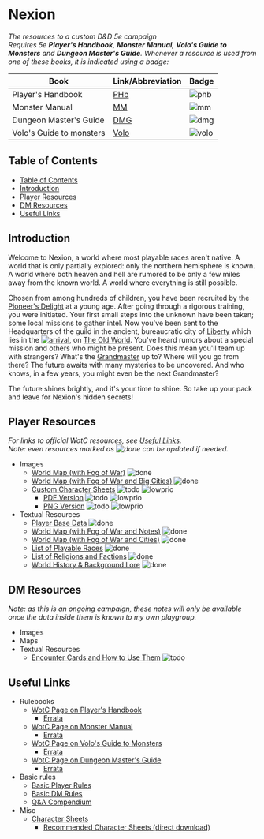 # Nexion
*The resources to a custom D&D 5e campaign*  
*Requires 5e **Player's Handbook**, **Monster Manual**, **Volo's Guide to Monsters** and **Dungeon Master's Guide**. Whenever a resource is used from one of these books, it is indicated using a badge:*

Book | Link/Abbreviation | Badge
 --- | --- | ---
Player's Handbook | [PHb][link_phb] | ![phb]
Monster Manual | [MM][link_mm] | ![mm]
Dungeon Master's Guide | [DMG][link_dmg] | ![dmg]
Volo's Guide to monsters | [Volo][link_volo] | ![volo]

## Table of Contents
 - [Table of Contents](./README.md#table-of-contents)
 - [Introduction](./README.md#introduction)
 - [Player Resources](./README.md#player-resources)
 - [DM Resources](./README.md#dm-resources)
 - [Useful Links](./README.md#useful-links)

## Introduction
Welcome to Nexion, a world where most playable races aren't native. A world that is only partially explored: only the northern hemisphere is known. A world where both heaven and hell are rumored to be only a few miles away from the known world. A world where everything is still possible.

Chosen from among hundreds of children, you have been recruited by the [Pioneer's Delight](./player/factions.md#pioneers-delight) at a young age. After going through a rigorous training, you were initiated. Your first small steps into the unknown have been taken; some local missions to gather intel. Now you've been sent to the Headquarters of the guild in the ancient, bureaucratic city of [Liberty](./player/world_fow_cities.md#liberty) which lies in the [![arrival]](./player/world_fow.md#arrival-plains), on [The Old World](./player/world_fow.md#the-old-world). You've heard rumors about a special mission and others who might be present. Does this mean you'll team up with strangers? What's the [Grandmaster](./player/factions.md#pioneers-delight) up to? Where will you go from there? The future awaits with many mysteries to be uncovered. And who knows, in a few years, you might even be the next Grandmaster?

The future shines brightly, and it's your time to shine. So take up your pack and leave for Nexion's hidden secrets!

## Player Resources
*For links to official WotC resources, see [Useful Links](./README.md#useful-links).*  
*Note: even resources marked as ![done] can be updated if needed.*
 - Images
    - [World Map (with Fog of War)](./imgs/world_fow.png) ![done]
    - [World Map (with Fog of War and Big Cities)](./imgs/world_fow_cities.png) ![done]
    - [Custom Character Sheets](./player/charsheets.md) ![todo] ![lowprio]
      - [PDF Version](./res/sheets.pdf) ![todo] ![lowprio]
      - [PNG Version](./res/sheets.png) ![todo] ![lowprio]
 - Textual Resources
    - [Player Base Data](./player/base.md) ![done]
    - [World Map (with Fog of War and Notes)](./player/world_fow.md) ![done]
    - [World Map (with Fog of War and Cities)](./player/world_fow_cities.md) ![done]
    - [List of Playable Races](./player/races.md) ![done]
    - [List of Religions and Factions](./player/factions.md) ![done]
    - [World History & Background Lore](./player/world-hist.md) ![done]

## DM Resources
*Note: as this is an ongoing campaign, these notes will only be available once the data inside them is known to my own playgroup.*
  - Images
  - Maps
  - Textual Resources
    - [Encounter Cards and How to Use Them](./dm/enc_cards.md) ![todo]

## Useful Links
 - Rulebooks
     - [WotC Page on Player's Handbook][link_phb]
         - [Errata](https://media.wizards.com/2020/dnd/downloads/PH-Errata.pdf)
     - [WotC Page on Monster Manual][link_mm]
         - [Errata](https://media.wizards.com/2018/dnd/downloads/MM-Errata.pdf)
     - [WotC Page on Volo's Guide to Monsters][link_volo]
         - [Errata](https://media.wizards.com/2017/dnd/downloads/VGtM-Errata.pdf)
     - [WotC Page on Dungeon Master's Guide][link_dmg]
         - [Errata](https://media.wizards.com/2018/dnd/downloads/DMG-Errata.pdf)
 - Basic rules
     - [Basic Player Rules](https://dnd.wizards.com/products/tabletop/players-basic-rules)
     - [Basic DM Rules](https://dnd.wizards.com/products/tabletop/dm-basic-rules)
     - [Q&A Compendium](https://media.wizards.com/2019/dnd/downloads/SA-Compendium.pdf)
 - Misc
     - [Character Sheets](https://dnd.wizards.com/charactersheets)
         - [Recommended Character Sheets (direct download)](https://media.wizards.com/2014/downloads/dnd/5E_CHARACTERSHEETSV3.ZIP)

[//]: # (links)
[link_phb]: https://dnd.wizards.com/products/tabletop-games/rpg-products/rpg_playershandbook
[link_mm]: https://dnd.wizards.com/products/tabletop-games/rpg-products/monster-manual
[link_volo]: https://dnd.wizards.com/products/tabletop-games/rpg-products/volos-guide-to-monsters
[link_dmg]: https://dnd.wizards.com/products/tabletop-games/rpg-products/dungeon-masters-guide

[phb]: https://img.shields.io/badge/resource-PHb-orange
[mm]: https://img.shields.io/badge/resource-MM-blue
[volo]: https://img.shields.io/badge/resource-Volo-lightgrey
[dmg]: https://img.shields.io/badge/resource-DMG-purple

[todo]: https://img.shields.io/badge/Status-To_Do-important
[progress]: https://img.shields.io/badge/Status-In_Progress-informational
[done]: https://img.shields.io/badge/status-Finished-success
[lowprio]: https://img.shields.io/badge/-Low_Priority-lightgrey

[arrival]: https://img.shields.io/badge/-Arrival_Plains-green
